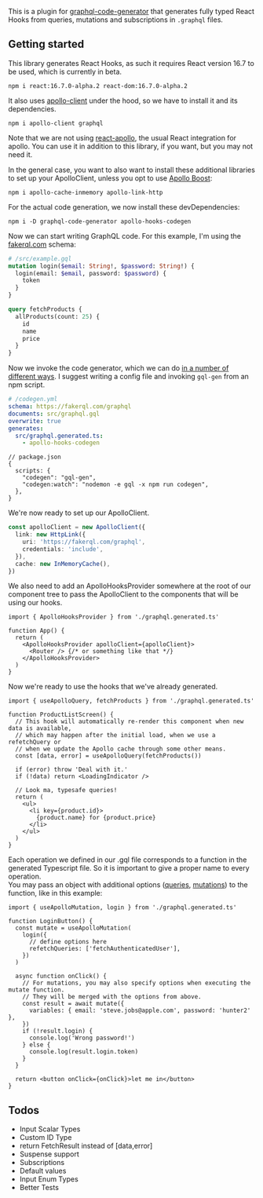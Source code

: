 This is a plugin for [graphql-code-generator](https://github.com/dotansimha/graphql-code-generator) that generates fully typed React Hooks from queries, mutations and subscriptions in `.graphql` files.

## Getting started

This library generates React Hooks, as such it requires React version 16.7 to be used, which is currently in beta.

`npm i react:16.7.0-alpha.2 react-dom:16.7.0-alpha.2`

It also uses [apollo-client](https://github.com/apollographql/apollo-client) under the hood, so we have to install it and its dependencies.

`npm i apollo-client graphql`

Note that we are not using [react-apollo](https://github.com/apollographql/react-apollo), the usual React integration for apollo. You can use it in addition to this library, if you want, but you may not need it.

In the general case, you want to also want to install these additional libraries to set up your ApolloClient, unless you opt to use [Apollo Boost](https://www.apollographql.com/docs/react/advanced/boost-migration.html):

`npm i apollo-cache-inmemory apollo-link-http`

For the actual code generation, we now install these devDependencies:

`npm i -D graphql-code-generator apollo-hooks-codegen`

Now we can start writing GraphQL code. For this example, I'm using the [fakerql.com](https://fakerql.com/) schema:

```graphql
# /src/example.gql
mutation login($email: String!, $password: String!) {
  login(email: $email, password: $password) {
    token
  }
}

query fetchProducts {
  allProducts(count: 25) {
    id
    name
    price
  }
}
```

Now we invoke the code generator, which we can do [in a number of different ways](https://graphql-code-generator.com/docs/getting-started/codegen-config). I suggest writing a config file and invoking `gql-gen` from an npm script.

```yml
# /codegen.yml
schema: https://fakerql.com/graphql
documents: src/graphql.gql
overwrite: true
generates:
  src/graphql.generated.ts:
    - apollo-hooks-codegen
```

```json5
// package.json
{
  scripts: {
    "codegen": "gql-gen",
    "codegen:watch": "nodemon -e gql -x npm run codegen",
  },
}
```

We're now ready to set up our ApolloClient.

```typescript
const apolloClient = new ApolloClient({
  link: new HttpLink({
    uri: 'https://fakerql.com/graphql',
    credentials: 'include',
  }),
  cache: new InMemoryCache(),
})
```

We also need to add an ApolloHooksProvider somewhere at the root of our component tree to pass the ApolloClient to the components that will be using our hooks.

```tsx
import { ApolloHooksProvider } from './graphql.generated.ts'

function App() {
  return (
    <ApolloHooksProvider apolloClient={apolloClient}>
      <Router /> {/* or something like that */}
    </ApolloHooksProvider>
  )
}
```

Now we're ready to use the hooks that we've already generated.

```tsx
import { useApolloQuery, fetchProducts } from './graphql.generated.ts'

function ProductListScreen() {
  // This hook will automatically re-render this component when new data is available,
  // which may happen after the initial load, when we use a refetchQuery or
  // when we update the Apollo cache through some other means.
  const [data, error] = useApolloQuery(fetchProducts())

  if (error) throw 'Deal with it.'
  if (!data) return <LoadingIndicator />

  // Look ma, typesafe queries!
  return (
    <ul>
      <li key={product.id}>
        {product.name} for {product.price}
      </li>
    </ul>
  )
}
```

Each operation we defined in our .gql file corresponds to a function in the generated Typescript file. So it is important to give a proper name to every operation.  
You may pass an object with additional options ([queries](https://www.apollographql.com/docs/react/api/apollo-client.html#ApolloClient.watchQuery), [mutations](https://www.apollographql.com/docs/react/api/apollo-client.html#ApolloClient.mutate)) to the function, like in this example:

```tsx
import { useApolloMutation, login } from './graphql.generated.ts'

function LoginButton() {
  const mutate = useApolloMutation(
    login({
      // define options here
      refetchQueries: ['fetchAuthenticatedUser'],
    })
  )

  async function onClick() {
    // For mutations, you may also specify options when executing the mutate function.
    // They will be merged with the options from above.
    const result = await mutate({
      variables: { email: 'steve.jobs@apple.com', password: 'hunter2' },
    })
    if (!result.login) {
      console.log('Wrong password!')
    } else {
      console.log(result.login.token)
    }
  }

  return <button onClick={onClick}>let me in</button>
}
```

## Todos

- Input Scalar Types
- Custom ID Type
- return FetchResult instead of [data,error]
- Suspense support
- Subscriptions
- Default values
- Input Enum Types
- Better Tests
